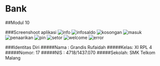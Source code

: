# Bank
##Modul 10 

###Screenshoot aplikasi
![info](https://cloud.githubusercontent.com/assets/23449098/22816955/a658f6b4-ef19-11e6-83d6-9a347119d9a0.PNG)
![infosaldo](https://cloud.githubusercontent.com/assets/23449098/22816956/a6970f26-ef19-11e6-8700-2e0765d0776f.PNG)
![kosongan](https://cloud.githubusercontent.com/assets/23449098/22816958/a69a0a50-ef19-11e6-926c-279d528ad092.PNG)
![masuk](https://cloud.githubusercontent.com/assets/23449098/22816957/a699f060-ef19-11e6-9330-5d472d7bcb81.PNG)
![penaarikan](https://cloud.githubusercontent.com/assets/23449098/22816959/a69c5472-ef19-11e6-9913-757010300e3f.PNG)
![pin](https://cloud.githubusercontent.com/assets/23449098/22816960/a69f505a-ef19-11e6-8ad1-b7287969e415.PNG)
![setor](https://cloud.githubusercontent.com/assets/23449098/22816961/a6dc1c56-ef19-11e6-843f-9b59b3ce6713.PNG)
![welcome](https://cloud.githubusercontent.com/assets/23449098/22816963/a6dfb0d2-ef19-11e6-9e82-8a4a84808d66.PNG)
![error](https://cloud.githubusercontent.com/assets/23449098/22816964/a6eb3f10-ef19-11e6-87e5-4a92873c1b90.PNG)

###Identitas Diri
#####Nama : Grandis Rufaidah
#####Kelas: XI RPL 4
#####Nomor: 17
#####NIS : 4718/1437.070
#####Sekolah: SMK Telkom Malang

